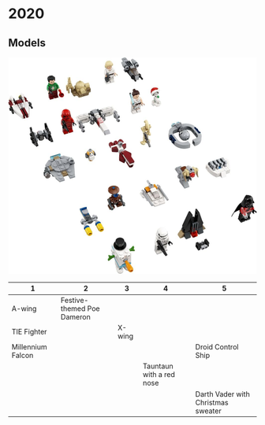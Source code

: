 # 2020

## Models


![](75279-1.jpeg)

| 1  | 2  | 3  | 4  | 5 |
|---|---|---|---|---|
| A-wing  | Festive-themed Poe Dameron  |   |   |   |
| TIE Fighter  |   | X-wing  |   |   |
| Millennium Falcon  |   |   |   | Droid Control Ship  |
|   |   |   | Tauntaun with a red nose  |   |
|   |   |   |   | Darth Vader with Christmas sweater  |
